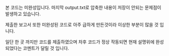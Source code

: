 본 코드는 미완성입니다. 마지막 output.txt로 압축한 내용이 저장이 안되는 문제점이 발생하고 있습니다.

제출한 보고서 또한 미완성된 코드로 아주 급하게 만든것이라 이상한 부분이 많을 것 입니다.

일단 한 곳 까지만 코드를 제출하였으며 차후 코드가 정상 작동되면 현재 설명위에 완성되었다는 코멘트가 달릴 것 입니다.

